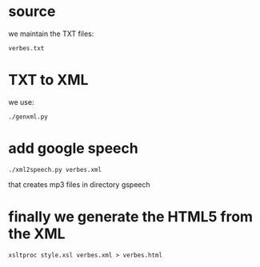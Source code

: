 # source

we maintain the TXT files: 

```
verbes.txt
```


# TXT to XML

we use:

```
./genxml.py
```


# add google speech

```
./xml2speech.py verbes.xml
```

that creates mp3 files in directory gspeech

# finally we generate the HTML5 from the XML

```
xsltproc style.xsl verbes.xml > verbes.html
```
